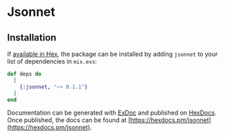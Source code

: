 # Jsonnet

## Installation

If [available in Hex](https://hex.pm/docs/publish), the package can be installed
by adding `jsonnet` to your list of dependencies in `mix.exs`:

```elixir
def deps do
  [
    {:jsonnet, "~> 0.1.1"}
  ]
end
```

Documentation can be generated with [ExDoc](https://github.com/elixir-lang/ex_doc)
and published on [HexDocs](https://hexdocs.pm). Once published, the docs can
be found at [https://hexdocs.pm/jsonnet](https://hexdocs.pm/jsonnet).
